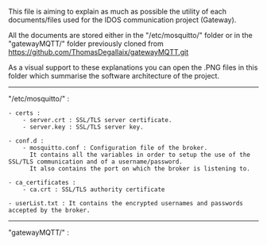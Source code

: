 This file is aiming to explain as much as possible the utility of each documents/files used for the IDOS communication project (Gateway).

All the documents are stored either in the "/etc/mosquitto/" folder or in the "gatewayMQTT/" folder previously cloned from https://github.com/ThomasDegallaix/gatewayMQTT.git


As a visual support to these explanations you can open the .PNG files in this folder which summarise the software architecture of the project.

*****************************************************************************************************************************************************************************

"/etc/mosquitto/" :

	- certs : 
		- server.crt : SSL/TLS server certificate.
		- server.key : SSL/TLS server key.
	
	- conf.d :
		- mosquitto.conf : Configuration file of the broker. 
		  It contains all the variables in order to setup the use of the SSL/TLS communication and of a username/password.
		  It also contains the port on which the broker is listening to.

	- ca_certificates : 
		- ca.crt : SSL/TLS authority certificate

	- userList.txt : It contains the encrypted usernames and passwords accepted by the broker.




******************************************************************************************************************************************************************************

"gatewayMQTT/" : 


